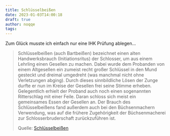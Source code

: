 ```yaml
---
title: Schlüsselbeißen
date: 2023-01-03T14:00:18
draft: true
author: noqqe
tags: 
---
```


Zum Glück musste ich einfach nur eine IHK Prüfung ablegen...

> Schlüsselbeißen (auch Bartbeißen) bezeichnet einen alten Handwerksbrauch
> (Initiationsritus) der Schlosser, um aus einem Lehrling einen Gesellen zu
> machen. Dabei wurde dem Probanden von einem Altgesellen ein zumeist recht
> großer Schlüssel in den Mund gesteckt und dreimal umgedreht (was manchmal
> nicht ohne Verletzungen abging). Durch dieses sinnbildliche Lösen der Zunge
> durfte er nun im Kreise der Gesellen frei seine Stimme erheben. Gelegentlich
> erhielt der Proband auch noch einen sogenannten Ritterschlag mit einer Feile.
> Daran schloss sich meist ein gemeinsames Essen der Gesellen an. Der Brauch des
> Schlüsselbeißens fand außerdem auch bei den Büchsenmachern Verwendung, was auf
> die frühere Zugehörigkeit der Büchsenmacherei zur Schlosserbruderschaft
> zurückzuführen ist.
>
> Quelle: [Schlüsselbeißen](https://de.wikipedia.org/wiki/Schl%C3%BCsselbei%C3%9Fen)
